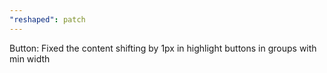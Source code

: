 ```yaml
---
"reshaped": patch
---
```


Button: Fixed the content shifting by 1px in highlight buttons in groups with min width

